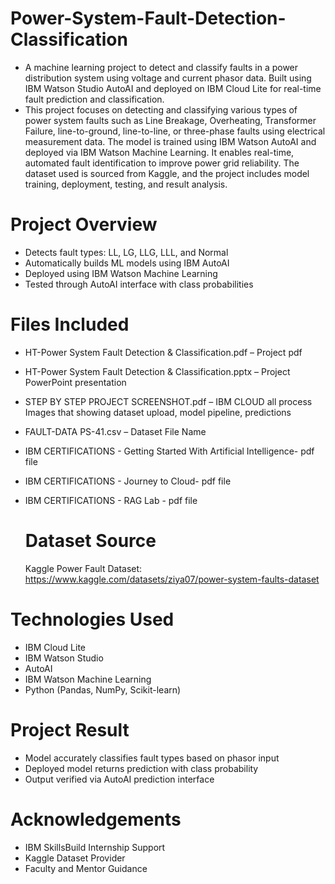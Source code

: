 # Power-System-Fault-Detection-Classification

-  A machine learning project to detect and classify faults in a power distribution system using voltage and current phasor data. Built using IBM Watson Studio AutoAI and deployed on IBM Cloud Lite for real-time 
   fault prediction and classification.
- This project focuses on detecting and classifying various types of power system faults such as Line Breakage, Overheating, Transformer Failure, line-to-ground, line-to-line, or three-phase faults using 
  electrical measurement data. The model is trained using IBM Watson AutoAI and deployed via IBM Watson Machine Learning. It enables real-time, automated fault identification to improve power grid reliability. The 
  dataset used is sourced from Kaggle, and the project includes model training, deployment, testing, and result analysis.
  
#  Project Overview

-  Detects fault types: LL, LG, LLG, LLL, and Normal
-  Automatically builds ML models using IBM AutoAI
-  Deployed using IBM Watson Machine Learning
-  Tested through AutoAI interface with class probabilities

  # Files Included
  
- HT-Power System Fault Detection & Classification.pdf – Project pdf
- HT-Power System Fault Detection & Classification.pptx – Project PowerPoint presentation
- STEP BY STEP PROJECT SCREENSHOT.pdf –  IBM CLOUD all process Images that showing dataset upload, model pipeline, predictions
- FAULT-DATA PS-41.csv – Dataset File Name
- IBM CERTIFICATIONS - Getting Started With Artificial Intelligence- pdf file
- IBM CERTIFICATIONS - Journey to Cloud- pdf file
- IBM CERTIFICATIONS - RAG Lab - pdf file

  # Dataset Source

  Kaggle Power Fault Dataset:
  https://www.kaggle.com/datasets/ziya07/power-system-faults-dataset
  
# Technologies Used

- IBM Cloud Lite  
- IBM Watson Studio  
- AutoAI  
- IBM Watson Machine Learning  
- Python (Pandas, NumPy, Scikit-learn)


# Project Result

- Model accurately classifies fault types based on phasor input
- Deployed model returns prediction with class probability
- Output verified via AutoAI prediction interface

# Acknowledgements

- IBM SkillsBuild Internship Support  
- Kaggle Dataset Provider  
- Faculty and Mentor Guidance
  
